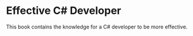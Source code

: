 # Effective C\# Developer

This book contains the knowledge for a C\# developer to be more effective.

